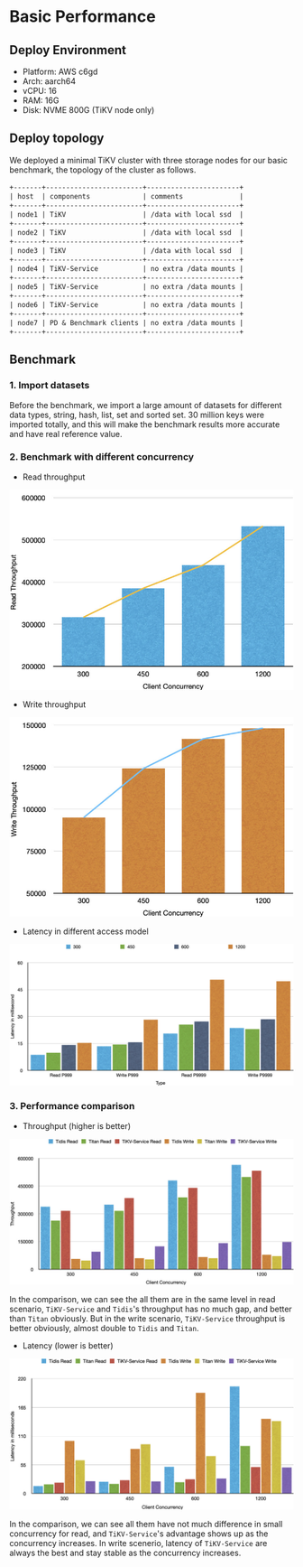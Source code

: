 # Basic Performance

## Deploy Environment

- Platform: AWS c6gd
- Arch: aarch64
- vCPU: 16
- RAM: 16G
- Disk: NVME 800G (TiKV node only)

## Deploy topology

We deployed a minimal TiKV cluster with three storage nodes for our basic benchmark, the topology of the cluster as follows.

```
+-------+------------------------+-----------------------+
| host  | components             | comments              |
+-------+------------------------+-----------------------+
| node1 | TiKV                   | /data with local ssd  |
+-------+------------------------+-----------------------+
| node2 | TiKV                   | /data with local ssd  |
+-------+------------------------+-----------------------+
| node3 | TiKV                   | /data with local ssd  |
+-------+------------------------+-----------------------+
| node4 | TiKV-Service           | no extra /data mounts |
+-------+------------------------+-----------------------+
| node5 | TiKV-Service           | no extra /data mounts |
+-------+------------------------+-----------------------+
| node6 | TiKV-Service           | no extra /data mounts |
+-------+------------------------+-----------------------+
| node7 | PD & Benchmark clients | no extra /data mounts |
+-------+------------------------+-----------------------+
```

## Benchmark

### 1. Import datasets

Before the benchmark, we import a large amount of datasets for different data types, string, hash, list, set and sorted set.
30 million keys were imported totally, and this will make the benchmark results more accurate and have real reference value.

### 2. Benchmark with different concurrency

- Read throughput

![](./20220826144516.jpg)

- Write throughput

![](./20220826144447.jpg)

- Latency in different access model

![](./20220826144530.jpg)

### 3. Performance comparison

- Throughput (higher is better)

![](./20220826145733.jpg)

In the comparison, we can see the all them are in the same level in read scenario, `TiKV-Service` and `Tidis`'s throughput has no much gap, and better than `Titan` obviously.
But in the write scenario, `TiKV-Service` throughput is better obviously, almost double to `Tidis` and `Titan`.

- Latency (lower is better)

![](./20220826150505.jpg)

In the comparison, we can see all them have not much difference in small concurrency for read, and `TiKV-Service`'s advantage shows up as the concurrency increases.
In write scenerio, latency of `TiKV-Service` are always the best and stay stable as the concurrency increases.

